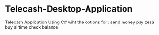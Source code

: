 # Telecash-Desktop-Application
Telecash Application Using C#
wiht the options for :
send money 
pay zesa 
buy airtime
check balance 
